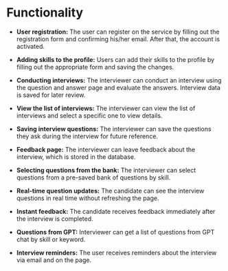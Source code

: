 # Functionality

- **User registration:** The user can register on the service by filling out the registration form   and confirming his/her email. After that, the account is activated.

- **Adding skills to the profile:** Users can add their skills to the profile by filling out the appropriate form and saving the changes.

- **Conducting interviews:** The interviewer can conduct an interview using the question and answer page and evaluate the answers. Interview data is saved for later review.

- **View the list of interviews:** The interviewer can view the list of interviews and select a specific one to view details.

- **Saving interview questions:** The interviewer can save the questions they ask during the interview for future reference.

- **Feedback page:** The interviewer can leave feedback about the interview, which is stored in the database.

- **Selecting questions from the bank:** The interviewer can select questions from a pre-saved bank of questions by skill.

- **Real-time question updates:** The candidate can see the interview questions in real time without refreshing the page.

- **Instant feedback:** The candidate receives feedback immediately after the interview is completed.

- **Questions from GPT:** Interviewer can get a list of questions from GPT chat by skill or keyword.

- **Interview reminders:** The user receives reminders about the interview via email and on the page.
